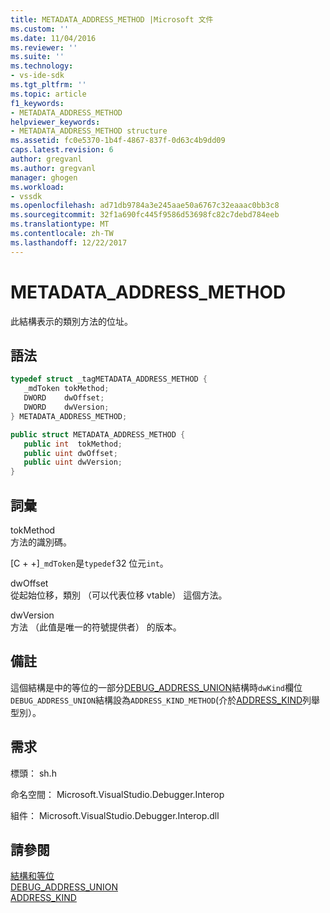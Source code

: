 ```yaml
---
title: METADATA_ADDRESS_METHOD |Microsoft 文件
ms.custom: ''
ms.date: 11/04/2016
ms.reviewer: ''
ms.suite: ''
ms.technology:
- vs-ide-sdk
ms.tgt_pltfrm: ''
ms.topic: article
f1_keywords:
- METADATA_ADDRESS_METHOD
helpviewer_keywords:
- METADATA_ADDRESS_METHOD structure
ms.assetid: fc0e5370-1b4f-4867-837f-0d63c4b9dd09
caps.latest.revision: 6
author: gregvanl
ms.author: gregvanl
manager: ghogen
ms.workload:
- vssdk
ms.openlocfilehash: ad71db9784a3e245aae50a6767c32eaaac0bb3c8
ms.sourcegitcommit: 32f1a690fc445f9586d53698fc82c7debd784eeb
ms.translationtype: MT
ms.contentlocale: zh-TW
ms.lasthandoff: 12/22/2017
---
```

# <a name="metadataaddressmethod"></a>METADATA_ADDRESS_METHOD
此結構表示的類別方法的位址。  
  
## <a name="syntax"></a>語法  
  
```cpp  
typedef struct _tagMETADATA_ADDRESS_METHOD {  
   _mdToken tokMethod;  
   DWORD    dwOffset;  
   DWORD    dwVersion;  
} METADATA_ADDRESS_METHOD;  
```  
  
```csharp  
public struct METADATA_ADDRESS_METHOD {  
   public int  tokMethod;  
   public uint dwOffset;  
   public uint dwVersion;  
}  
```  
  
## <a name="terms"></a>詞彙  
 tokMethod  
 方法的識別碼。  
  
 [C + +]`_mdToken`是`typedef`32 位元`int`。  
  
 dwOffset  
 從起始位移，類別 （可以代表位移 vtable） 這個方法。  
  
 dwVersion  
 方法 （此值是唯一的符號提供者） 的版本。  
  
## <a name="remarks"></a>備註  
 這個結構是中的等位的一部分[DEBUG_ADDRESS_UNION](../../../extensibility/debugger/reference/debug-address-union.md)結構時`dwKind`欄位`DEBUG_ADDRESS_UNION`結構設為`ADDRESS_KIND_METHOD`(介於[ADDRESS_KIND](../../../extensibility/debugger/reference/address-kind.md)列舉型別）。  
  
## <a name="requirements"></a>需求  
 標頭： sh.h  
  
 命名空間： Microsoft.VisualStudio.Debugger.Interop  
  
 組件： Microsoft.VisualStudio.Debugger.Interop.dll  
  
## <a name="see-also"></a>請參閱  
 [結構和等位](../../../extensibility/debugger/reference/structures-and-unions.md)   
 [DEBUG_ADDRESS_UNION](../../../extensibility/debugger/reference/debug-address-union.md)   
 [ADDRESS_KIND](../../../extensibility/debugger/reference/address-kind.md)